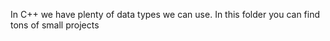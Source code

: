 In C++ we have plenty of data types we can use. In this folder you can find tons of small projects 
